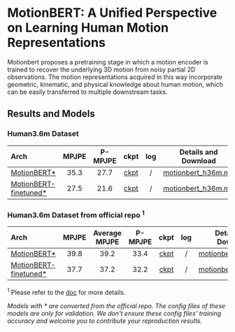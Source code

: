 # MotionBERT: A Unified Perspective on Learning Human Motion Representations

Motionbert proposes a pretraining stage in which a motion encoder is trained to recover the underlying 3D motion from noisy partial 2D observations. The motion representations acquired in this way incorporate geometric, kinematic, and physical knowledge about human motion, which can be easily transferred to multiple downstream tasks.

## Results and Models

### Human3.6m Dataset

| Arch                                                                  | MPJPE | P-MPJPE |                                 ckpt                                  | log |              Details and Download               |
| :-------------------------------------------------------------------- | :---: | :-----: | :-------------------------------------------------------------------: | :-: | :---------------------------------------------: |
| [MotionBERT\*](/configs/body_3d_keypoint/motionbert/h36m/motionbert_dstformer-243frm_8xb32-240e_h36m.py) | 35.3  |  27.7   | [ckpt](https://download.openmmlab.com/mmpose/v1/body_3d_keypoint/pose_lift/h36m/motionbert_h36m-f554954f_20230531.pth) |  /  | [motionbert_h36m.md](./h36m/motionbert_h36m.md) |
| [MotionBERT-finetuned\*](/configs/body_3d_keypoint/motionbert/h36m/motionbert_dstformer-ft-243frm_8xb32-120e_h36m.py) | 27.5  |  21.6   | [ckpt](https://download.openmmlab.com/mmpose/v1/body_3d_keypoint/pose_lift/h36m/motionbert_ft_h36m-d80af323_20230531.pth) |  /  | [motionbert_h36m.md](./h36m/motionbert_h36m.md) |

### Human3.6m Dataset from official repo <sup>1</sup>

| Arch                                                           | MPJPE | Average MPJPE | P-MPJPE |                              ckpt                               | log |              Details and Download               |
| :------------------------------------------------------------- | :---: | :-----------: | :-----: | :-------------------------------------------------------------: | :-: | :---------------------------------------------: |
| [MotionBERT\*](/configs/body_3d_keypoint/motionbert/h36m/motionbert_dstformer-243frm_8xb32-240e_h36m-original.py) | 39.8  |     39.2      |  33.4   | [ckpt](https://download.openmmlab.com/mmpose/v1/body_3d_keypoint/pose_lift/h36m/motionbert_h36m-f554954f_20230531.pth) |  /  | [motionbert_h36m.md](./h36m/motionbert_h36m.md) |
| [MotionBERT-finetuned\*](/configs/body_3d_keypoint/motionbert/h36m/motionbert_dstformer-ft-243frm_8xb32-120e_h36m-original.py) | 37.7  |     37.2      |  32.2   | [ckpt](https://download.openmmlab.com/mmpose/v1/body_3d_keypoint/pose_lift/h36m/motionbert_ft_h36m-d80af323_20230531.pth) |  /  | [motionbert_h36m.md](./h36m/motionbert_h36m.md) |

<sup>1</sup> Please refer to the [doc](./h36m/motionbert_h36m.md) for more details.

*Models with * are converted from the official repo. The config files of these models are only for validation. We don't ensure these config files' training accuracy and welcome you to contribute your reproduction results.*
